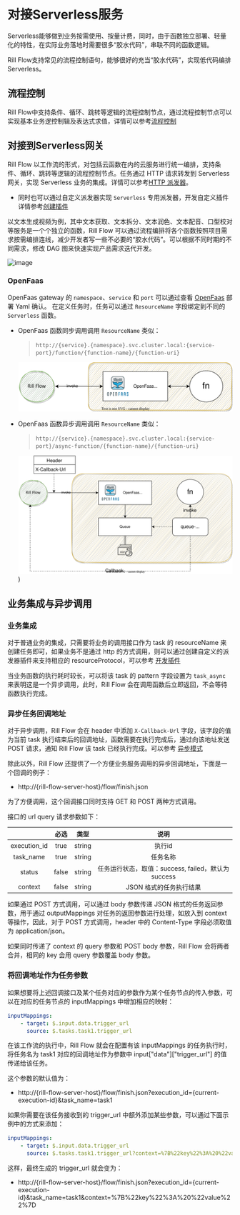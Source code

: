 # 对接Serverless服务

Serverless能够做到业务按需使用、按量计费，同时，由于函数独立部署、轻量化的特性，在实际业务落地时需要很多“胶水代码”，串联不同的函数逻辑。

Rill Flow支持常见的流程控制语句，能够很好的充当“胶水代码”，实现低代码编排Serverless。

## 流程控制
Rill Flow中支持条件、循环、跳转等逻辑的流程控制节点，通过流程控制节点可以实现基本业务逻控制辑及表达式求值，详情可以参考[流程控制](../user-guide/03-defination/05-control.md)

## 对接到Serverless网关
Rill Flow 以工作流的形式，对包括云函数在内的云服务进行统一编排，支持条件、循环、跳转等逻辑的流程控制节点。任务通过 HTTP 请求转发到 Serverless 网关，实现 Serverless 业务的集成。详情可以参考[HTTP 派发器](../user-guide/03-defination/02-task-and-dispatcher.md#http-协议派发器)。
- 同时也可以通过自定义派发器实现 `Serverless` 专用派发器，开发自定义插件详情参考[创建插件](../develop/01-plugin/02-create-plugin.md)

以文本生成视频为例，其中文本获取、文本拆分、文本润色、文本配音、口型校对等服务是一个个独立的函数，Rill Flow 可以通过流程编排将各个函数按照项目需求按需编排连线，减少开发者写一些不必要的“胶水代码”。可以根据不同时期的不同需求，修改 DAG 图来快速实现产品需求迭代开发。

![image](../getting-started/02-sample.md/../assets/text_to_video.svg)

### OpenFaas 
OpenFaas gateway 的 `namespace`、`service` 和 `port` 可以通过查看 [OpenFaas](https://docs.openfaas.com/deployment/kubernetes/) 部署 Yaml 确认。 在定义任务时，任务可以通过 `ResourceName` 字段绑定到不同的 `Serverless` 函数。

- OpenFaas 函数同步调用调用 `ResourceName` 类似：
  > `http://{service}.{namespace}.svc.cluster.local:{service-port}/function/{function-name}/{function-uri}`

  ![images](./assets/openfaas-sync.svg)

- OpenFaas 函数异步调用调用 `ResourceName` 类似：
  > `http://{service}.{namespace}.svc.cluster.local:{service-port}/async-function/{function-name}/{function-uri}`
  
  ![images](./assets/openfaas-async.svg))



## 业务集成与异步调用

### 业务集成

对于普通业务的集成，只需要将业务的调用接口作为 task 的 resourceName 来创建任务即可，如果业务不是通过 http 的方式调用，则可以通过创建自定义的派发器插件来支持相应的 resourceProtocol，可以参考 [开发插件](../develop/01-plugin/01-intro.md)

当业务函数的执行耗时较长，可以将该 task 的 pattern 字段设置为 `task_async` 来表明这是一个异步调用，此时，Rill Flow 会在调用函数后立即返回，不会等待函数执行完成。

### 异步任务回调地址

对于异步调用，Rill Flow 会在 header 中添加 `X-Callback-Url` 字段，该字段的值为当前 task 执行结束后的回调地址，函数需要在执行完成后，通过向该地址发送 POST 请求，通知 Rill Flow 该 task 已经执行完成。可以参考 [异步模式](../user-guide/03-defination/02-task-and-dispatcher.md#异步模式task_async)

除此以外，Rill Flow 还提供了一个方便业务服务调用的异步回调地址，下面是一个回调的例子：

- http://{rill-flow-server-host}/flow/finish.json

为了方便调用，这个回调接口同时支持 GET 和 POST 两种方式调用。

接口的 url query 请求参数如下：

|              | 必选  |  类型  |                        说明                        |
| :----------: | :---: | :----: | :------------------------------------------------: |
| execution_id | true  | string |                       执行id                       |
|  task_name   | true  | string |                      任务名称                      |
|    status    | false | string | 任务运行状态，取值：success, failed，默认为success |
|   context    | false | string |              JSON 格式的任务执行结果               |

如果通过 POST 方式调用，可以通过 body 参数传递 JSON 格式的任务返回参数，用于通过 outputMappings 对任务的返回参数进行处理，如放入到 context 等操作，因此，对于 POST 方式调用，header 中的 Content-Type 字段必须取值为 application/json。

如果同时传递了 context 的 query 参数和 POST body 参数，Rill Flow 会将两者合并，相同的 key 会用 query 参数覆盖 body 参数。

### 将回调地址作为任务参数

如果想要将上述回调接口及某个任务对应的参数作为某个任务节点的传入参数，可以在对应的任务节点的 inputMappings 中增加相应的映射：

```yaml
inputMappings:
    - target: $.input.data.trigger_url
      source: $.tasks.task1.trigger_url
```

在该工作流的执行中，Rill Flow 就会在配置有该 inputMappings 的任务执行时，将任务名为 task1 对应的回调地址作为参数中 input\["data"]\["trigger_url"] 的值传递给该任务。

这个参数的默认值为：

- http://{rill-flow-server-host}/flow/finish.json?execution_id={current-execution-id}&task_name=task1

如果你需要在该任务接收到的 trigger_url 中额外添加某些参数，可以通过下面示例中的方式来添加：

```yaml
inputMappings:
    - target: $.input.data.trigger_url
      source: $.tasks.task1.trigger_url?context=%7B%22key%22%3A%20%22value%22%7D
```

这样，最终生成的 trigger_url 就会变为：

- http://{rill-flow-server-host}/flow/finish.json?execution_id={current-execution-id}&task_name=task1&context=%7B%22key%22%3A%20%22value%22%7D


